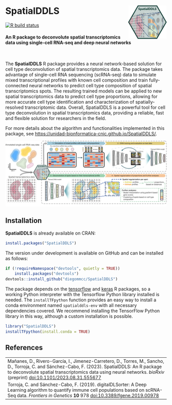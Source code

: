 # **SpatialDDLS** <img src="man/figures/logo.png" align="right" width="120"/>

[![R build status](https://github.com/unidad-bioinformatica-cnic/SpatialDDLS/workflows/R-CMD-check-bioc/badge.svg)](https://github.com/unidad-bioinformatica-cnic/SpatialDDLS/actions) 
<!-- [![codecov.io](https://codecov.io/github/diegommcc/SpatialDDLS/coverage.svg?branch=master)](https://app.codecov.io/gh/diegommcc/SpatialDDLS) -->


<div style="text-align:left">
<span>
<h4>An R package to deconvolute spatial transcriptomics data using single-cell RNA-seq and deep neural networks</h4></span>
</div>

<br>

The **SpatialDDLS** R package provides a neural network-based solution for cell type deconvolution of spatial transcriptomics data. The package takes advantage of single-cell RNA sequencing (scRNA-seq) data to simulate mixed transcriptional profiles with known cell composition and train fully-connected neural networks to predict cell type composition of spatial transcriptomics spots. The resulting trained models can be applied to new spatial transcriptomics data to predict cell type proportions, allowing for more accurate cell type identification and characterization of spatially-resolved transcriptomic data. Overall, SpatialDDLS is a powerful tool for cell type deconvolution in spatial transcriptomics data, providing a reliable, fast and flexible solution for researchers in the field.

For more details about the algorithm and functionalities implemented in this package, see <https://unidad-bionformatica-cnic.github.io/SpatialDDLS/>.


<img src="man/figures/summary.png"/>

## Installation

**SpatialDDLS** is already available on CRAN: 

```r
install.packages("SpatialDDLS")
```

The version under development is available on GitHub and can be installed as follows:

```r
if (!requireNamespace("devtools", quietly = TRUE))
    install.packages("devtools")
devtools::install_github("diegommcc/SpatialDDLS")
```

The package depends on the [tensorflow](https://cran.r-project.org/package=tensorflow) and [keras](https://cran.r-project.org/package=keras) R packages, so a working Python interpreter with the Tensorflow Python library installed is needed. The `installTFpython` function provides an easy way to install a conda environment named `spatialddls-env` with all necessary dependencies covered. We recommend installing the TensorFlow Python library in this way, although a custom installation is possible.

```r
library("SpatialDDLS")
installTFpython(install.conda = TRUE)
```

<!-- ## Usage

In the following figure, an outline of the package's workflow can be found: 

<img src="man/figures/workflow_readme.png"/> -->


## References

<table>
  <tr><td> Mañanes, D., Rivero-García, I., Jimenez-Carretero, D., Torres, M., Sancho, D., Torroja, C. and Sánchez-Cabo, F. (2023). SpatialDDLS: An R package to deconvolute spatial transcriptomics data using neural networks.
  <i>bioRxiv</i> (preprint)
  <a href='https://doi.org/10.1101/2023.08.31.555677'>doi:10.1101/2023.08.31.555677</a>
  </td></tr>

  <tr><td>Torroja, C. and Sánchez-Cabo, F. (2019). digitalDLSorter: A Deep Learning algorithm to quantify immune cell populations based on scRNA-Seq data.
  <i>Frontiers in Genetics</i>
  <b>10</b> 978
  <a href='https://doi.org/10.3389/fgene.2019.00978'>doi:10.3389/fgene.2019.00978</a>
  </td></tr>
</table>
